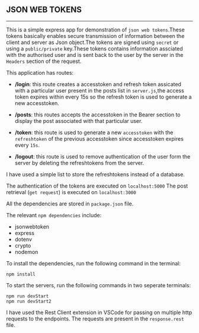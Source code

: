 ## JSON WEB TOKENS
___

This is a simple express app for demonstration of `json web tokens`.These tokens basically enables secure transmission of information between the client and server as Json object.The tokens are signed using `secret` or using a `public/private` key.These tokens contains information assciated with the authorised user and is sent back to the user by the server in the `Headers` section of the request.

This application has routes: 

* __/login__: this route creates a accesstoken and refresh token assicated with a particular user present in the posts list in `server.js`,the access token expires within every 15s so the refresh token is used to generate a new accesstoken.

* __/posts__: this routes accepts the accesstoken in the Bearer section to display the post associated with that particular user.

* __/token__: this route is used to generate a new `accesstoken` with the `refreshtoken` of the previous accesstoken since accesstoken expires every `15s`.

* __/logout__: this route is used to remove authentication of the user form the server by deleting the refreshtokens from the server.

I have used a simple list to store the refreshtokens instead of a database.

The authentication of the tokens are executed on `localhost:5000`
The post retrieval (`get request`) is executed on `localhost:3000` 

All the dependencies are stored in `package.json` file.

The relevant `npm dependencies` include:
- jsonwebtoken
- express
- dotenv
- crypto
- nodemon

To install the dependencies, run the following command in the terminal:
```
npm install
```
To start the servers, run the following commands in two seperate terminals:
```
npm run devStart
npm run devStart2
```
I have used the Rest Client extension in VSCode for passing on multiple http requests to the endpoints.
The requests are present in the `response.rest` file.
